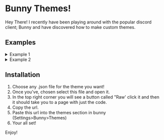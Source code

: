 # Bunny Themes!

Hey There! I recently have been playing around with the popular discord client; Bunny and have discovered how to make custom themes.

## Examples

<details>
  <summary>Example 1</summary>
  ![Example 1](https://github.com/user-attachments/assets/4ed74ead-1f86-41ff-907c-4c14f5af6523)
</details>

<details>
  <summary>Example 2</summary>
  ![Example 2](https://github.com/user-attachments/assets/4214a492-01cb-4e66-813a-50abb13bd281)
</details>

## Installation
1. Choose any .json file for the theme you want!
2. Once you've, chosen select this file and open it.
3. In the top right corner you will see a button called "Raw' click it and then it should take you to a page with just the code.
4. Copy the url.
5. Paste this url into the themes section in bunny (Settings>Bunny>Themes)
6. Your all set! 

Enjoy!
